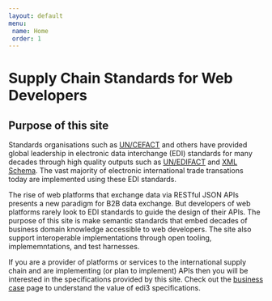 ```yaml
---
layout: default
menu: 
 name: Home
 order: 1
---
```

# Supply Chain Standards for Web Developers

## Purpose of this site

Standards organisations such as [UN/CEFACT](https://www.unece.org/cefact/) and others have provided global leadership in electronic data interchange (EDI) standards for many decades through high quality outputs such as [UN/EDIFACT](http://www.unece.org/cefact/edifact/welcome.html) and [XML Schema](http://www.unece.org/cefact/xml_schemas/index). The vast majority of electronic international trade transations today are implemented using these EDI standards.

The rise of web platforms that exchange data via RESTful JSON APIs presents a new paradigm for B2B data exchange. But developers of web platforms rarely look to EDI standards to guide the design of their APIs. The purpose of this site is make semantic standards that embed decades of business domain knowledge accessible to web developers. The site also support interoperable implementations through open tooling, implememntations, and test harnesses.

If you are a provider of platforms or services to the international supply chain and are implementing (or plan to implement) APIs then you will be interested in the specifications provided by this site. Check out the [business case](https://edi3.org/business-case/) page to understand the value of edi3 specifications.
